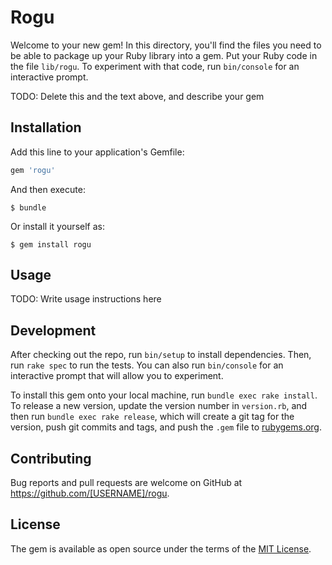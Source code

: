 # Rogu

Welcome to your new gem! In this directory, you'll find the files you need to be able to package up your Ruby library into a gem. Put your Ruby code in the file `lib/rogu`. To experiment with that code, run `bin/console` for an interactive prompt.

TODO: Delete this and the text above, and describe your gem

## Installation

Add this line to your application's Gemfile:

```ruby
gem 'rogu'
```

And then execute:

    $ bundle

Or install it yourself as:

    $ gem install rogu

## Usage

TODO: Write usage instructions here

## Development

After checking out the repo, run `bin/setup` to install dependencies. Then, run `rake spec` to run the tests. You can also run `bin/console` for an interactive prompt that will allow you to experiment.

To install this gem onto your local machine, run `bundle exec rake install`. To release a new version, update the version number in `version.rb`, and then run `bundle exec rake release`, which will create a git tag for the version, push git commits and tags, and push the `.gem` file to [rubygems.org](https://rubygems.org).

## Contributing

Bug reports and pull requests are welcome on GitHub at https://github.com/[USERNAME]/rogu.

## License

The gem is available as open source under the terms of the [MIT License](https://opensource.org/licenses/MIT).
